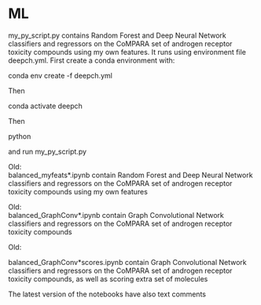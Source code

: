 # ML

my_py_script.py contains Random Forest and Deep Neural Network classifiers and regressors on the CoMPARA set of androgen receptor toxicity compounds using my own features. It runs using environment file deepch.yml. First create a conda environment with:

conda env create -f deepch.yml

Then

conda activate deepch

Then

python

and run my_py_script.py



Old:<br>
balanced_myfeats*.ipynb contain Random Forest and Deep Neural Network classifiers and regressors on the CoMPARA set of androgen receptor toxicity compounds using my own features

Old:<br>
balanced_GraphConv*.ipynb contain Graph Convolutional Network classifiers and regressors on the CoMPARA set of androgen receptor toxicity compounds

Old:<br>

balanced_GraphConv*scores.ipynb contain Graph Convolutional Network classifiers and regressors on the CoMPARA set of androgen receptor toxicity compounds, as well as scoring extra set of molecules

The latest version of the notebooks have also text comments
